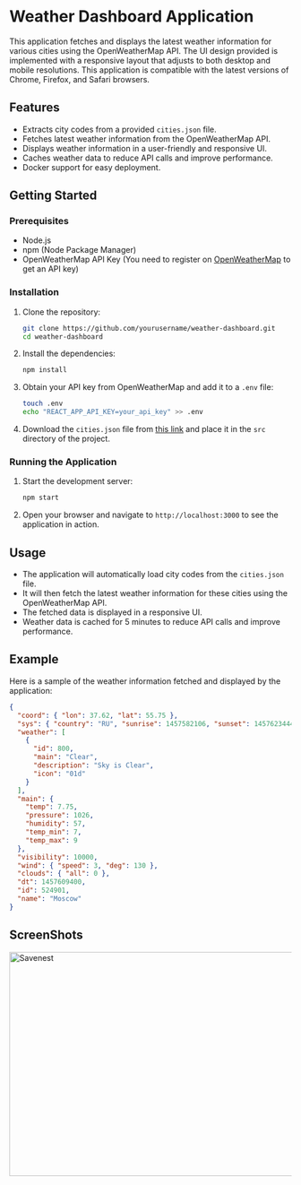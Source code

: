 # Weather Dashboard Application

This application fetches and displays the latest weather information for various cities using the OpenWeatherMap API. The UI design provided is implemented with a responsive layout that adjusts to both desktop and mobile resolutions. This application is compatible with the latest versions of Chrome, Firefox, and Safari browsers.

## Features

- Extracts city codes from a provided `cities.json` file.
- Fetches latest weather information from the OpenWeatherMap API.
- Displays weather information in a user-friendly and responsive UI.
- Caches weather data to reduce API calls and improve performance.
- Docker support for easy deployment.

## Getting Started

### Prerequisites

- Node.js
- npm (Node Package Manager)
- OpenWeatherMap API Key (You need to register on [OpenWeatherMap](https://openweathermap.org) to get an API key)

### Installation

1. Clone the repository:
    ```sh
    git clone https://github.com/yourusername/weather-dashboard.git
    cd weather-dashboard
    ```

2. Install the dependencies:
    ```sh
    npm install
    ```

3. Obtain your API key from OpenWeatherMap and add it to a `.env` file:
    ```sh
    touch .env
    echo "REACT_APP_API_KEY=your_api_key" >> .env
    ```

4. Download the `cities.json` file from [this link](https://drive.google.com/file/d/1K0wfPEGxghzYO9OqbclsEFvc00XBWgVy/view?usp=sharing) and place it in the `src` directory of the project.

### Running the Application

1. Start the development server:
    ```sh
    npm start
    ```

2. Open your browser and navigate to `http://localhost:3000` to see the application in action.

## Usage

- The application will automatically load city codes from the `cities.json` file.
- It will then fetch the latest weather information for these cities using the OpenWeatherMap API.
- The fetched data is displayed in a responsive UI.
- Weather data is cached for 5 minutes to reduce API calls and improve performance.

## Example

Here is a sample of the weather information fetched and displayed by the application:

```json
{
  "coord": { "lon": 37.62, "lat": 55.75 },
  "sys": { "country": "RU", "sunrise": 1457582106, "sunset": 1457623444 },
  "weather": [
    {
      "id": 800,
      "main": "Clear",
      "description": "Sky is Clear",
      "icon": "01d"
    }
  ],
  "main": {
    "temp": 7.75,
    "pressure": 1026,
    "humidity": 57,
    "temp_min": 7,
    "temp_max": 9
  },
  "visibility": 10000,
  "wind": { "speed": 3, "deg": 130 },
  "clouds": { "all": 0 },
  "dt": 1457609400,
  "id": 524901,
  "name": "Moscow"
}

```

## ScreenShots

<img src="" alt="Savenest" height="400" width="800">
